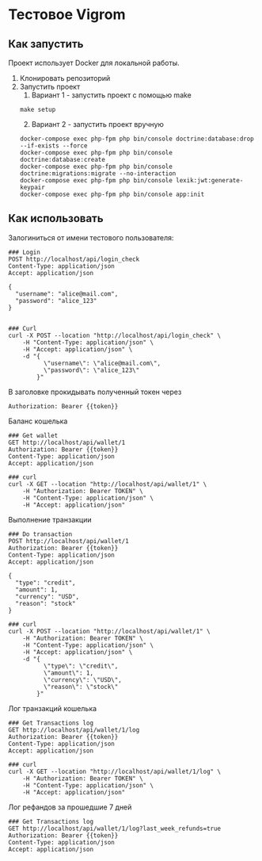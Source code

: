 # Тестовое Vigrom
## Как запустить
Проект использует Docker для локальной работы.
1. Клонировать репозиторий
2. Запустить проект
   1. Вариант 1 - запустить проект с помощью make
   ```shell
   make setup
   ```
   2. Вариант 2 - запустить проект вручную
   ```shell
   docker-compose exec php-fpm php bin/console doctrine:database:drop --if-exists --force
   docker-compose exec php-fpm php bin/console doctrine:database:create
   docker-compose exec php-fpm php bin/console doctrine:migrations:migrate --no-interaction
   docker-compose exec php-fpm php bin/console lexik:jwt:generate-keypair
   docker-compose exec php-fpm php bin/console app:init
   ```

## Как использовать
Залогиниться от имени тестового пользователя:
```
### Login
POST http://localhost/api/login_check
Content-Type: application/json
Accept: application/json

{
  "username": "alice@mail.com",
  "password": "alice_123"
}


### Curl
curl -X POST --location "http://localhost/api/login_check" \
    -H "Content-Type: application/json" \
    -H "Accept: application/json" \
    -d "{
          \"username\": \"alice@mail.com\",
          \"password\": \"alice_123\"
        }"
```
В заголовке прокидывать полученный токен через 

`Authorization: Bearer {{token}}`

Баланс кошелька
```shell
### Get wallet
GET http://localhost/api/wallet/1
Authorization: Bearer {{token}}
Content-Type: application/json
Accept: application/json

### curl
curl -X GET --location "http://localhost/api/wallet/1" \
    -H "Authorization: Bearer TOKEN" \
    -H "Content-Type: application/json" \
    -H "Accept: application/json"
```

Выполнение транзакции
```shell
### Do transaction
POST http://localhost/api/wallet/1
Authorization: Bearer {{token}}
Content-Type: application/json
Accept: application/json

{
  "type": "credit",
  "amount": 1,
  "currency": "USD",
  "reason": "stock"
}

### curl
curl -X POST --location "http://localhost/api/wallet/1" \
    -H "Authorization: Bearer TOKEN" \
    -H "Content-Type: application/json" \
    -H "Accept: application/json" \
    -d "{
          \"type\": \"credit\",
          \"amount\": 1,
          \"currency\": \"USD\",
          \"reason\": \"stock\"
        }"
```
Лог транзакций кошелька
```shell
### Get Transactions log
GET http://localhost/api/wallet/1/log
Authorization: Bearer {{token}}
Content-Type: application/json
Accept: application/json

### curl
curl -X GET --location "http://localhost/api/wallet/1/log" \
    -H "Authorization: Bearer TOKEN" \
    -H "Content-Type: application/json" \
    -H "Accept: application/json"
```
Лог рефандов за прошедшие 7 дней
```shell
### Get Transactions log
GET http://localhost/api/wallet/1/log?last_week_refunds=true
Authorization: Bearer {{token}}
Content-Type: application/json
Accept: application/json
```